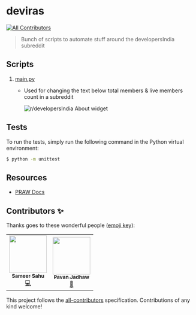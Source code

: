 # deviras
<!-- ALL-CONTRIBUTORS-BADGE:START - Do not remove or modify this section -->
[![All Contributors](https://img.shields.io/badge/all_contributors-2-orange.svg?style=flat)](#contributors-)
<!-- ALL-CONTRIBUTORS-BADGE:END -->

> Bunch of scripts to automate stuff around the developersIndia subreddit


## Scripts

1. [main.py](https://github.com/developersIndia/deviras/blob/main/main.py)
   - Used for changing the text below total members & live members count in a subreddit

     ![r/developersIndia About widget](https://user-images.githubusercontent.com/34342551/185678556-e4c911c9-fb12-49da-9ca6-8f8ce2ad9b5a.png)

## Tests

To run the tests, simply run the following command in the Python virtual environment:

```bash
$ python -m unittest
```

## Resources

- [PRAW Docs](https://praw.readthedocs.io/en/stable/code_overview/other/idcard.html)

## Contributors ✨

Thanks goes to these wonderful people ([emoji key](https://allcontributors.org/docs/en/emoji-key)):

<!-- ALL-CONTRIBUTORS-LIST:START - Do not remove or modify this section -->
<!-- prettier-ignore-start -->
<!-- markdownlint-disable -->
<table>
  <tr>
    <td align="center"><a href="https://github.com/SameerSahu007"><img src="https://avatars.githubusercontent.com/u/29480670?v=4?s=100" width="100px;" alt=""/><br /><sub><b>Sameer Sahu</b></sub></a><br /><a href="https://github.com/developersIndia/deviras/commits?author=SameerSahu007" title="Code">💻</a></td>
    <td align="center"><a href="http://pavanjadhaw.me"><img src="https://avatars.githubusercontent.com/u/26551780?v=4?s=100" width="100px;" alt=""/><br /><sub><b>Pavan Jadhaw</b></sub></a><br /><a href="#ideas-pavanjadhaw" title="Ideas, Planning, & Feedback">🤔</a></td>
  </tr>
</table>

<!-- markdownlint-restore -->
<!-- prettier-ignore-end -->

<!-- ALL-CONTRIBUTORS-LIST:END -->

This project follows the [all-contributors](https://github.com/all-contributors/all-contributors) specification. Contributions of any kind welcome!
